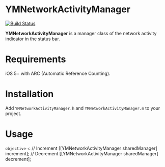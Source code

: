YMNetworkActivityManager
========================

[![Build Status](https://travis-ci.org/litesystems/YMNetworkActivityManager.png?branch=master)](https://travis-ci.org/litesystems/YMNetworkActivityManager)

**YMNetworkActivityManager** is a manager class of the network activity indicator in the status bar.

Requirements
============
iOS 5+ with ARC (Automatic Reference Counting).

Installation
============
Add `YMNetworkActivityManager.h` and `YMNetworkActivityManager.m` to your project.

Usage
=====
```objective-c```
// Increment
[[YMNetworkActivityManager sharedManager] increment];
// Decrement
[[YMNetworkActivityManager sharedManager] decrement];
```
